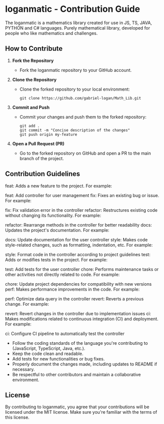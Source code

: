 # loganmatic - Contribution Guide

The loganmatic is a mathematics library created for use in JS, TS, JAVA, PYTHON and C# languages. Purely mathematical library, developed for people who like mathematics and challenges.

## How to Contribute

1. **Fork the Repository**
   - Fork the loganmatic repository to your GitHub account.

2. **Clone the Repository**
   - Clone the forked repository to your local environment:
     ```
     git clone https://github.com/gabriel-logan/Math_Lib.git
     ```
     
4. **Commit and Push**
   - Commit your changes and push them to the forked repository:
     ```
     git add .
     git commit -m "Concise description of the changes"
     git push origin my-feature
     ```

5. **Open a Pull Request (PR)**
   - Go to the forked repository on GitHub and open a PR to the main branch of the project.

## Contribution Guidelines

feat: Adds a new feature to the project. For example:

feat: Add controller for user management
fix: Fixes an existing bug or issue. For example:

fix: Fix validation error in the controller
refactor: Restructures existing code without changing its functionality. For example:

refactor: Rearrange methods in the controller for better readability
docs: Updates the project's documentation. For example:

docs: Update documentation for the user controller
style: Makes code style-related changes, such as formatting, indentation, etc. For example:

style: Format code in the controller according to project guidelines
test: Adds or modifies tests in the project. For example:

test: Add tests for the user controller
chore: Performs maintenance tasks or other activities not directly related to code. For example:

chore: Update project dependencies for compatibility with new versions
perf: Makes performance improvements in the code. For example:

perf: Optimize data query in the controller
revert: Reverts a previous change. For example:

revert: Revert changes in the controller due to implementation issues
ci: Makes modifications related to continuous integration (CI) and deployment. For example:

ci: Configure CI pipeline to automatically test the controller

- Follow the coding standards of the language you're contributing to (JavaScript, TypeScript, Java, etc.).
- Keep the code clean and readable.
- Add tests for new functionalities or bug fixes.
- Properly document the changes made, including updates to README if necessary.
- Be respectful to other contributors and maintain a collaborative environment.

## License

By contributing to loganmatic, you agree that your contributions will be licensed under the MIT license. Make sure you're familiar with the terms of this license.

